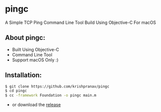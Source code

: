 # pingc
A Simple TCP Ping Command Line Tool Build Using Objective-C For macOS

## About pingc:
- Built Using Objective-C
- Command Line Tool
- Support macOS Only :)

## Installation:
```bash
$ git clone https://github.com/krishpranav/pingc
$ cd pingc
$ cc -framework Foundation -o pingc main.m
```

- or download the [release]()
